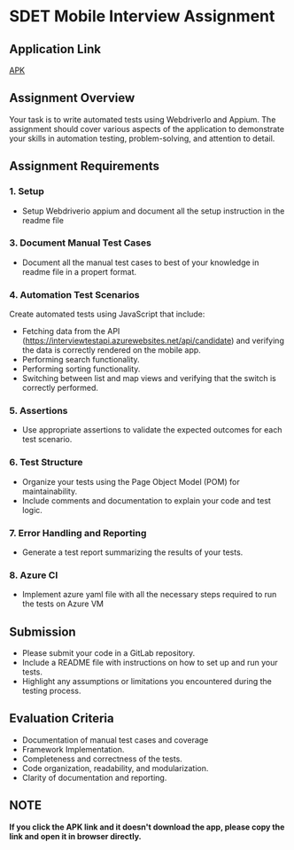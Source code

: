 # SDET Mobile Interview Assignment

## Application Link
[APK](https://are01.safelinks.protection.outlook.com/?url=https%3A%2F%2Fmobileapkrepository.blob.core.windows.net%2Fapk%2Fapp-debug.apk%3Fsp%3Dr%26st%3D2024-10-23T06%3A20%3A36Z%26se%3D2025-10-23T14%3A20%3A36Z%26spr%3Dhttps%26sv%3D2022-11-02%26sr%3Db%26sig%3D46XVipovodJlfhxlDX1tZLxDZ3UPVRgAJLgi0sbHLho%253D&data=05%7C02%7Czaid.momin%40nebarex.com%7C2922bd0b9a174af595bf08dcf32b17e8%7C1ea42193756741cc8eee2a35081bfa5a%7C0%7C0%7C638652613644655211%7CUnknown%7CTWFpbGZsb3d8eyJWIjoiMC4wLjAwMDAiLCJQIjoiV2luMzIiLCJBTiI6Ik1haWwiLCJXVCI6Mn0%3D%7C0%7C%7C%7C&sdata=gITXDB0aznM8HJmtuI7zRlBnIMPTrJmJNyPyCylGSEs%3D&reserved=0)

## Assignment Overview
Your task is to write automated tests using WebdriverIo and Appium. The assignment should cover various aspects of the application to demonstrate your skills in automation testing, problem-solving, and attention to detail.

## Assignment Requirements

### 1. Setup
- Setup Webdriverio appium and document all the setup instruction in the readme file

### 3. Document Manual Test Cases
- Document all the manual test cases  to best of your knowledge in readme file in a propert format.

### 4. Automation Test Scenarios
Create automated tests using JavaScript that include:
- Fetching data from the API (https://interviewtestapi.azurewebsites.net/api/candidate) and verifying the data is correctly rendered on the mobile app.
- Performing search functionality.
- Performing sorting functionality.
- Switching between list and map views and verifying that the switch is correctly performed.

### 5. Assertions
- Use appropriate assertions to validate the expected outcomes for each test scenario.

### 6. Test Structure
- Organize your tests using the Page Object Model (POM) for maintainability.
- Include comments and documentation to explain your code and test logic.

### 7. Error Handling and Reporting
- Generate a test report summarizing the results of your tests.

### 8. Azure CI
- Implement azure yaml file with all the necessary steps required to run the tests on Azure VM

## Submission
- Please submit your code in a GitLab repository.
- Include a README file with instructions on how to set up and run your tests.
- Highlight any assumptions or limitations you encountered during the testing process.

## Evaluation Criteria
- Documentation of manual test cases and coverage
- Framework Implementation.
- Completeness and correctness of the tests.
- Code organization, readability, and modularization.
- Clarity of documentation and reporting.

## NOTE
<b>If you click the APK link and it doesn't download the app, please copy the link and open it in browser directly.</b>
